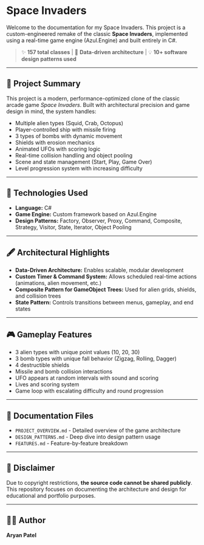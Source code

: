 # Space Invaders

Welcome to the documentation for my Space Invaders. This project is a custom-engineered remake of the classic **Space Invaders**, implemented using a real-time game engine (Azul.Engine) and built entirely in C#.

> ✨ **157 total classes** |
> 🔄 **Data-driven architecture** |
> 💡 **10+ software design patterns used**

---

## 🌌 Project Summary

This project is a modern, performance-optimized clone of the classic arcade game *Space Invaders*. Built with architectural precision and game design in mind, the system handles:

- Multiple alien types (Squid, Crab, Octopus)
- Player-controlled ship with missile firing
- 3 types of bombs with dynamic movement
- Shields with erosion mechanics
- Animated UFOs with scoring logic
- Real-time collision handling and object pooling
- Scene and state management (Start, Play, Game Over)
- Level progression system with increasing difficulty

---

## 🔧 Technologies Used
- **Language:** C#
- **Game Engine:** Custom framework based on Azul.Engine
- **Design Patterns:** Factory, Observer, Proxy, Command, Composite, Strategy, Visitor, State, Iterator, Object Pooling

---

## 🖋️ Architectural Highlights
- **Data-Driven Architecture:** Enables scalable, modular development
- **Custom Timer & Command System:** Allows scheduled real-time actions (animations, alien movement, etc.)
- **Composite Pattern for GameObject Trees:** Used for alien grids, shields, and collision trees
- **State Pattern:** Controls transitions between menus, gameplay, and end states

---

## 🎮 Gameplay Features
- 3 alien types with unique point values (10, 20, 30)
- 3 bomb types with unique fall behavior (Zigzag, Rolling, Dagger)
- 4 destructible shields
- Missile and bomb collision interactions
- UFO appears at random intervals with sound and scoring
- Lives and scoring system
- Game loop with escalating difficulty and round progression

---

## 📃 Documentation Files
- `PROJECT_OVERVIEW.md` - Detailed overview of the game architecture
- `DESIGN_PATTERNS.md` - Deep dive into design pattern usage
- `FEATURES.md` - Feature-by-feature breakdown

---

## 🚫 Disclaimer
Due to copyright restrictions, **the source code cannot be shared publicly**. This repository focuses on documenting the architecture and design for educational and portfolio purposes.

---

## 👨‍💼 Author
**Aryan Patel**

